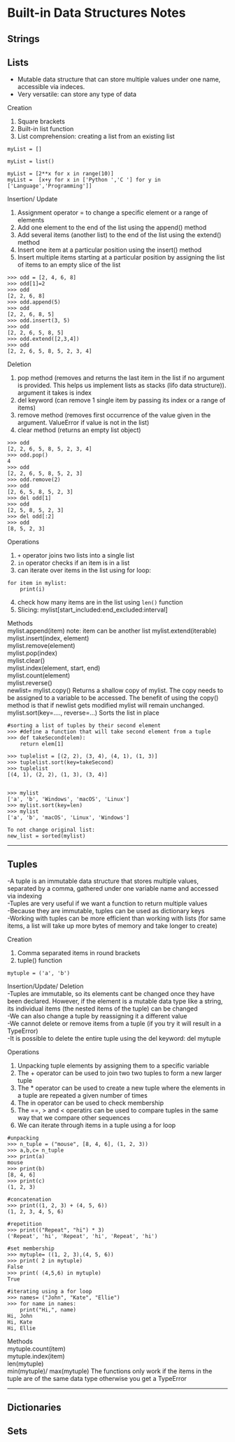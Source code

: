 # Built-in Data Structures Notes

## Strings




## Lists
- Mutable data structure that can store multiple values under one name, accessible via indeces.  
- Very versatile: can store any type of data  

Creation  
1. Square brackets  
2. Built-in list function
3. List comprehension: creating a list from an existing list 
```
myList = []

myList = list() 

myList = [2**x for x in range(10)]   
myList =  [x+y for x in ['Python ','C '] for y in ['Language','Programming']]   
```
Insertion/ Update  
1. Assignment operator = to change a specific element or a range of elements  
2. Add one element to the end of the list using the append() method
3. Add several items (another list) to the end of the list using the extend() method  
4. Insert one item at a particular position using the insert() method   
5. Insert multiple items starting at a particular position by assigning the list of items to an empty slice of the list
```
>>> odd = [2, 4, 6, 8]
>>> odd[1]=2
>>> odd
[2, 2, 6, 8]
>>> odd.append(5)
>>> odd
[2, 2, 6, 8, 5]
>>> odd.insert(3, 5)
>>> odd
[2, 2, 6, 5, 8, 5]
>>> odd.extend([2,3,4])
>>> odd
[2, 2, 6, 5, 8, 5, 2, 3, 4]
```
Deletion
1. pop method (removes and returns the last item in the list if no argument is provided. This helps us implement lists as stacks (lifo data structure)). argument it takes is index 
2. del keyword (can remove 1 single item by passing its index or a range of items)
3. remove method (removes first occurrence of the value given in the argument. ValueError if value is not in the list)
4. clear method (returns an empty list object)
```
>>> odd
[2, 2, 6, 5, 8, 5, 2, 3, 4]
>>> odd.pop()
4
>>> odd
[2, 2, 6, 5, 8, 5, 2, 3]
>>> odd.remove(2)
>>> odd
[2, 6, 5, 8, 5, 2, 3]
>>> del odd[1]
>>> odd
[2, 5, 8, 5, 2, 3]
>>> del odd[:2]
>>> odd
[8, 5, 2, 3]
```

Operations  
1. `+` operator joins two lists into a single list  
2. `in` operator checks if an item is in a list  
3. can iterate over items in the list using for loop:
```
for item in mylist:
    print(i)
```
4. check how many items are in the list using `len()` function
5. Slicing: mylist[start_included:end_excluded:interval]

Methods  
mylist.append(item)  note: item can be another list
mylist.extend(iterable)  
mylist.insert(index, element)  
mylist.remove(element)  
mylist.pop(index)  
mylist.clear()  
mylist.index(element, start, end)  
mylist.count(element)  
mylist.reverse()  
newlist= mylist.copy()  Returns a shallow copy of mylist. The copy needs to be assigned to a variable to be accessed. The benefit of using the copy() method is that if newlist gets modified mylist will remain unchanged.  
mylist.sort(key=...., reverse=...)  Sorts the list in place  

```
#sorting a list of tuples by their second element
>>> #define a function that will take second element from a tuple
>>> def takeSecond(elem):
	return elem[1]

>>> tuplelist = [(2, 2), (3, 4), (4, 1), (1, 3)]
>>> tuplelist.sort(key=takeSecond)
>>> tuplelist
[(4, 1), (2, 2), (1, 3), (3, 4)]


>>> mylist
['a', 'b', 'Windows', 'macOS', 'Linux']
>>> mylist.sort(key=len)
>>> mylist
['a', 'b', 'macOS', 'Linux', 'Windows']

To not change original list:
new_list = sorted(mylist)

```
<hr>

## Tuples
-A tuple is an immutable data structure that stores multiple values, separated by a comma, gathered under one variable name and accessed via indexing  
-Tuples are very useful if we want a function to return multiple values  
-Because they are immutable, tuples can be used as dictionary keys  
-Working with tuples can be more efficient than working with lists (for same items, a list will take up more bytes of memory and take longer to create)  

Creation  
1. Comma separated items in round brackets
2. tuple() function
```
mytuple = ('a', 'b')
```

Insertion/Update/ Deletion  
-Tuples are immutable, so its elements cant be changed once they have been declared. However, if the element is a mutable data type like a string, its individual items (the nested items of the tuple) can be changed  
-We can also change a tuple by reassigning it a different value  
-We cannot delete or remove items from a tuple (if you try it will result in a TypeError)  
-It is possible to delete the entire tuple using the del keyword: del mytuple  

Operations    
1. Unpacking tuple elements by assigning them to a specific variable
2. The + operator can be used to join two two tuples to form a new larger tuple
3. The * operator can be used to create a new tuple where the elements in a tuple are repeated a given number of times
4. The in operator can be used to check membership
5. The ==, > and < operatirs can be used to compare tuples in the same way that we compare other sequences
6. We can iterate through items in a tuple using a for loop
```
#unpacking
>>> n_tuple = ("mouse", [8, 4, 6], (1, 2, 3))
>>> a,b,c= n_tuple
>>> print(a)
mouse
>>> print(b)
[8, 4, 6]
>>> print(c)
(1, 2, 3)

#concatenation
>>> print((1, 2, 3) + (4, 5, 6))
(1, 2, 3, 4, 5, 6)

#repetition
>>> print(("Repeat", "hi") * 3)
('Repeat', 'hi', 'Repeat', 'hi', 'Repeat', 'hi')

#set membership
>>> mytuple= ((1, 2, 3),(4, 5, 6))
>>> print( 2 in mytuple)
False
>>> print( (4,5,6) in mytuple)
True

#iterating using a for loop
>>> names= ("John", "Kate", "Ellie")
>>> for name in names:
	print("Hi,", name)
Hi, John
Hi, Kate
Hi, Ellie
```

Methods  
mytuple.count(item)  
mytuple.index(item)  
len(mytuple)  
min(mytuple)/ max(mytuple)  The functions only work if the items in the tuple are of the same data type otherwise you get a TypeError  

<hr>

## Dictionaries








## Sets

